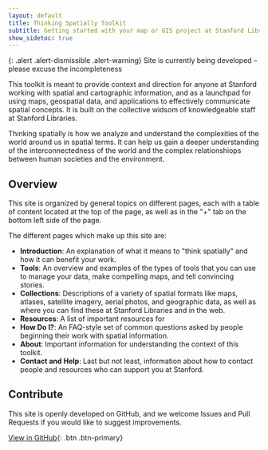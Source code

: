 ```yaml
---
layout: default
title: Thinking Spatially Toolkit
subtitle: Getting started with your map or GIS project at Stanford Libraries
show_sidetoc: true
---
```


{: .alert .alert-dismissible .alert-warning}
Site is currently being developed – please excuse the incompleteness

This toolkit is meant to provide context and direction for anyone at Stanford working with spatial and cartographic information, and as a launchpad for using maps, geospatial data, and applications to effectively communicate spatial concepts. It is built on the collective widsom of knowledgeable staff at Stanford Libraries.

Thinking spatially is how we analyze and understand the complexities of the world around us in spatial terms. It can help us gain a deeper understanding of the interconnectedness of the world and the complex relationshiops between human societies and the environment.

## Overview

This site is organized by general topics on different pages, each with a table of content located at the top of the page, as well as in the "+" tab on the bottom left side of the page.

The different pages which make up this site are:

- **Introduction**: An explanation of what it means to "think spatially" and how it can benefit your work.
- **Tools**: An overview and examples of the types of tools that you can use to manage your data, make compelling maps, and tell convincing stories.
- **Collections**: Descriptions of a variety of spatial formats like maps, atlases, satellite imagery, aerial photos, and geographic data, as well as where you can find these at Stanford Libraries and in the web.
- **Resources**: A list of important resources for
- **How Do I?**: An FAQ-style set of common questions asked by people beginning their work with spatial information.
- **About**: Important information for understanding the context of this toolkit.
- **Contact and Help**: Last but not least, information about how to contact people and resources who can support you at Stanford.

## Contribute

This site is openly developed on GitHub, and we welcome Issues and Pull Requests if you would like to suggest improvements.

[View in GitHub](https://github.com/davidrumseymapcenter/thinking-spatially-toolkit){: .btn .btn-primary}
